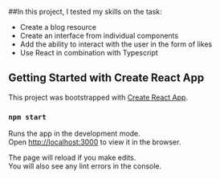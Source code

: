 ##In this project, I tested my skills on the task:
- Create a blog resource
- Create an interface from individual components
- Add the ability to interact with the user in the form of likes
- Use React in combination with Typescript

## Getting Started with Create React App

This project was bootstrapped with [Create React App](https://github.com/facebook/create-react-app).


### `npm start` 
Runs the app in the development mode.\
Open [http://localhost:3000](http://localhost:3000) to view it in the browser.

The page will reload if you make edits.\
You will also see any lint errors in the console.

